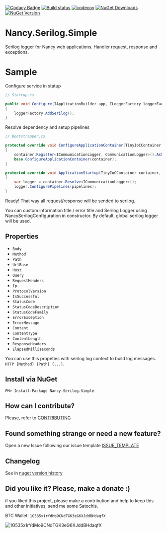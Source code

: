 [![Codacy Badge](https://api.codacy.com/project/badge/Grade/1ea91387fdc649518b8cf09f822268c9)](https://www.codacy.com/app/ThiagoBarradas/nancy-serilog?utm_source=github.com&amp;utm_medium=referral&amp;utm_content=ThiagoBarradas/nancy-serilog&amp;utm_campaign=Badge_Grade)
[![Build status](https://ci.appveyor.com/api/projects/status/p90493e09f7qe5ou/branch/master?svg=true)](https://ci.appveyor.com/project/ThiagoBarradas/nancy-serilog/branch/master)
[![codecov](https://codecov.io/gh/ThiagoBarradas/nancy-serilog/branch/master/graph/badge.svg)](https://codecov.io/gh/ThiagoBarradas/nancy-serilog)
[![NuGet Downloads](https://img.shields.io/nuget/dt/Nancy.Serilog.Simple.svg)](https://www.nuget.org/packages/Nancy.Serilog.Simple/)
[![NuGet Version](https://img.shields.io/nuget/v/Nancy.Serilog.Simple.svg)](https://www.nuget.org/packages/Nancy.Serilog.Simple/)

# Nancy.Serilog.Simple

Serilog logger for Nancy web applications. Handler request, response and exceptions.

# Sample

Configure service in statup
```c#
// Startup.cs

public void Configure(IApplicationBuilder app, ILoggerFactory loggerFactory)
{
    loggerFactory.AddSerilog();
}

```

Resolve dependency and setup pipelines
```c#
// Bootstrapper.cs

protected override void ConfigureApplicationContainer(TinyIoCContainer container)
{
	container.Register<ICommunicationLogger, CommunicationLogger>().AsSingleton();
    base.ConfigureApplicationContainer(container);
}

protected override void ApplicationStartup(TinyIoCContainer container, IPipelines pipelines)
{
    var logger = container.Resolve<ICommunicationLogger>();
	logger.ConfigurePipelines(pipelines);
}

```

Ready! That way all request/response will be sended to serilog.

You can custom information title / error title and Serilog Logger using NancySerilogConfiguration in constructor. By default, global serilog logger will be used.

## Properties 

* `Body`
* `Method`
* `Path`
* `UrlBase`
* `Host`
* `Query`
* `RequestHeaders`
* `Ip`
* `ProtocolVersion`
* `IsSuccessful`
* `StatusCode`
* `StatusCodeDescription`
* `StatusCodeFamily`
* `ErrorException`
* `ErrorMessage`
* `Content`
* `ContentType`
* `ContentLength`
* `ResponseHeaders`
* `ElapsedMilliseconds`

You can use this propeties with serilog log context to build log messages. `HTTP {Method} {Path} {...}`.

## Install via NuGet

```
PM> Install-Package Nancy.Serilog.Simple
```

## How can I contribute?
Please, refer to [CONTRIBUTING](.github/CONTRIBUTING.md)

## Found something strange or need a new feature?
Open a new Issue following our issue template [ISSUE_TEMPLATE](.github/ISSUE_TEMPLATE.md)

## Changelog
See in [nuget version history](https://www.nuget.org/packages/Nancy.Serilog.Simple)

## Did you like it? Please, make a donate :)

if you liked this project, please make a contribution and help to keep this and other initiatives, send me some Satochis.

BTC Wallet: `1G535x1rYdMo9CNdTGK3eG6XJddBHdaqfX`

![1G535x1rYdMo9CNdTGK3eG6XJddBHdaqfX](https://i.imgur.com/mN7ueoE.png)
